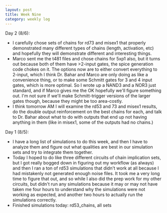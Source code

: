 ```yaml
---
layout: post 
title: Week Nine
category: weekly log
---
```


Day 2 (8/6):
  + I carefully chose sets of chains for rd73 and misex1 that properly demonstrated
  many different types of chains (length, activation, etc) and hopefully they will
  demonstrate different and interesting things.
  + Marco sent me the t481 files and chose chains for 5xp1 also, but it turns out
  because both of them have >2-input gates, the spice generation code chokes on it.
  The options now are to either convert everything to 2-input, which I think Dr. Bahar
  and Marco are only doing as like a convenience thing, or to make some Schmitt gates
  for 3 and 4 input gates, which is more optimal. So I wrote up a NAND3 and a NOR3 just
  standard, and if Marco gives me the OK hopefully we'll figure something out. I'm not
  sure if we'll make Schmitt-trigger versions of the larger gates though, because 
  they might be too area-costly.
  + I think tomorrow AM I will examine the rd53 and 73 and misex1 results, do the
  double output reinforcement on the best chains for each, and talk to Dr. Bahar about
  what to do with outputs that end up not having anything in them (like in misex1, some
  of the outputs had no chains.)

Day 1 (8/5):
  + I have a long list of simulations to do this week, and then I have to analyze them
  and figure out what qualities are best in our simulation sets and try to integrate
  them together.
  + Today I hoped to do like three different circuits of chain implication sets, but
  I got really bogged down in figuring out my workflow (as always) and then I ran a 
  ton of rd53 simulations that didn't work at all because I had mistakenly not generated
  enough noise files. It took me a very long time to figure that out, and so while
  I also did the prep work for my other circuits, but didn't run any simulations because
  it may or may not have taken me four hours to understand why the simulations were not
  working as expected, and another two hours to actually run the simulations correctly.
  + Finished simulations today: rd53_chains, all sets
<!--
Day 1 (8/5):

first, do misex1 and t481 and 5xp1 ref and noimps
then get their chains

+ rd53_chains_sc1 - chains 1
  - rd53_chains_sc1b - double reinforcement at output
+ rd53_chains_sc2 - chains 2
  - rd53_chains_sc2a - distance=1 suppression
  - rd53_chains_sc2b - double reinforcement at output
+ rd53_chains_sc3 - chains 3
  - rd53_chains_sc3a - distance=1 suppression
  - rd53_chains_sc3b - double reinforcement at output
+ rd53_fault_sc1 - low fault implicant
  - rd53_fault_sc1a - distance=1 suppression
  - rd53_fault_sc1b - double reinforcement at output
+ rd53_fault_sc2 - high fault implicand
  - rd53_fault_sc2a - distance=1 suppression
  - rd53_fault_sc2b - double reinforcement at output
+ rd53_fault_sc3 - high activation probability
  - rd53_fault_sc3a - distance=1 suppression
  - rd53_fault_sc3b - double reinforcement at output
+ rd53_fault_sc4 - LF + HF
  - rd53_fault_sc4a - distance=1 suppression
  - rd53_fault_sc4b - double reinforcement at output
+ rd53_fault_sc5 - LF + HA
  - rd53_fault_sc5a - distance=1 suppression
  - rd53_fault_sc5b - double reinforcement at output
+ rd53_fault_sc6 - HF + HA
  - rd53_fault_sc6a - distance=1 suppression
  - rd53_fault_sc6b - double reinforcement at output
+ rd53_fault_sc7 - LF + HF + HA
  - rd53_fault_sc7a - distance=1 suppression
  - rd53_fault_sc7b - double reinforcement at output


edit script to rename outputs and inputs properly
-->

